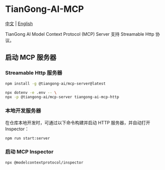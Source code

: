 # TianGong-AI-MCP

[中文](https://github.com/linancn/tiangong-ai-mcp/blob/main/README_CN.md) | [English](https://github.com/linancn/tiangong-ai-mcp/blob/main/README.md)

TianGong AI Model Context Protocol (MCP) Server 支持 Streamable Http 协议。

## 启动 MCP 服务器

### Streamable Http 服务器

```bash
npm install -g @tiangong-ai/mcp-server@latest

npx dotenv -e .env -- \
npx -p @tiangong-ai/mcp-server tiangong-ai-mcp-http
```

### 本地开发服务器

在仓库本地开发时，可通过以下命令构建并启动 HTTP 服务器，并自动打开 Inspector：

```bash
npm run start:server
```

### 启动 MCP Inspector

```bash
npx @modelcontextprotocol/inspector
```
